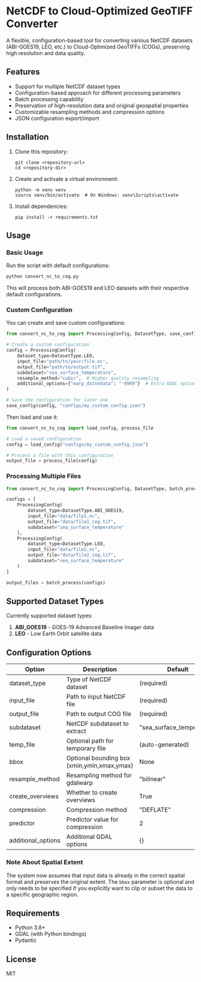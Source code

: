 # NetCDF to Cloud-Optimized GeoTIFF Converter

A flexible, configuration-based tool for converting various NetCDF datasets (ABI-GOES19, LEO, etc.) to Cloud-Optimized GeoTIFFs (COGs), preserving high resolution and data quality.

## Features

- Support for multiple NetCDF dataset types
- Configuration-based approach for different processing parameters
- Batch processing capability
- Preservation of high-resolution data and original geospatial properties
- Customizable resampling methods and compression options
- JSON configuration export/import

## Installation

1. Clone this repository:

   ```
   git clone <repository-url>
   cd <repository-dir>
   ```

2. Create and activate a virtual environment:

   ```
   python -m venv venv
   source venv/bin/activate  # On Windows: venv\Scripts\activate
   ```

3. Install dependencies:
   ```
   pip install -r requirements.txt
   ```

## Usage

### Basic Usage

Run the script with default configurations:

```bash
python convert_nc_to_cog.py
```

This will process both ABI-GOES19 and LEO datasets with their respective default configurations.

### Custom Configuration

You can create and save custom configurations:

```python
from convert_nc_to_cog import ProcessingConfig, DatasetType, save_config

# Create a custom configuration
config = ProcessingConfig(
    dataset_type=DatasetType.LEO,
    input_file="path/to/your/file.nc",
    output_file="path/to/output.tif",
    subdataset="sea_surface_temperature",
    resample_method="cubic",  # Higher quality resampling
    additional_options={"warp_dstnodata": "-9999"}  # Extra GDAL options
)

# Save the configuration for later use
save_config(config, "configs/my_custom_config.json")
```

Then load and use it:

```python
from convert_nc_to_cog import load_config, process_file

# Load a saved configuration
config = load_config("configs/my_custom_config.json")

# Process a file with this configuration
output_file = process_file(config)
```

### Processing Multiple Files

```python
from convert_nc_to_cog import ProcessingConfig, DatasetType, batch_process

configs = [
    ProcessingConfig(
        dataset_type=DatasetType.ABI_GOES19,
        input_file="data/file1.nc",
        output_file="data/file1_cog.tif",
        subdataset="sea_surface_temperature"
    ),
    ProcessingConfig(
        dataset_type=DatasetType.LEO,
        input_file="data/file2.nc",
        output_file="data/file2_cog.tif",
        subdataset="sea_surface_temperature"
    )
]

output_files = batch_process(configs)
```

## Supported Dataset Types

Currently supported dataset types:

1. **ABI_GOES19** - GOES-19 Advanced Baseline Imager data
2. **LEO** - Low Earth Orbit satellite data

## Configuration Options

| Option             | Description                                 | Default                   |
| ------------------ | ------------------------------------------- | ------------------------- |
| dataset_type       | Type of NetCDF dataset                      | (required)                |
| input_file         | Path to input NetCDF file                   | (required)                |
| output_file        | Path to output COG file                     | (required)                |
| subdataset         | NetCDF subdataset to extract                | "sea_surface_temperature" |
| temp_file          | Optional path for temporary file            | (auto-generated)          |
| bbox               | Optional bounding box (xmin,ymin,xmax,ymax) | None                      |
| resample_method    | Resampling method for gdalwarp              | "bilinear"                |
| create_overviews   | Whether to create overviews                 | True                      |
| compression        | Compression method                          | "DEFLATE"                 |
| predictor          | Predictor value for compression             | 2                         |
| additional_options | Additional GDAL options                     | {}                        |

### Note About Spatial Extent

The system now assumes that input data is already in the correct spatial format and preserves the original extent. The `bbox` parameter is optional and only needs to be specified if you explicitly want to clip or subset the data to a specific geographic region.

## Requirements

- Python 3.8+
- GDAL (with Python bindings)
- Pydantic

## License

MIT

